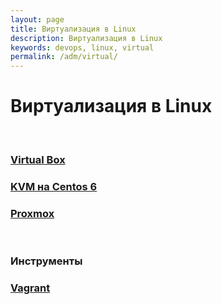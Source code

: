 ```yaml
---
layout: page
title: Виртуализация в Linux
description: Виртуализация в Linux
keywords: devops, linux, virtual
permalink: /adm/virtual/
---
```


# Виртуализация в Linux

<br/>

### [Virtual Box](/adm/virtual/virtualbox/)

### [KVM на Centos 6](/adm/virtual/kvm/)

### [Proxmox](http://odba.ru/showthread.php?t=351)

<br/>

### Инструменты

### [Vagrant](/adm/virtual/vagrant/)
